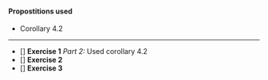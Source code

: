 #### Propostitions used
- Corollary 4.2


---


- [] **Exercise 1**
*Part 2:* Used corollary 4.2
- [] **Exercise 2**
- [] **Exercise 3**
